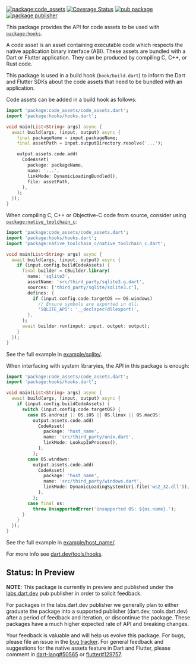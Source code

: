 [![package:code_assets](https://github.com/dart-lang/native/actions/workflows/native.yaml/badge.svg)](https://github.com/dart-lang/native/actions/workflows/native.yaml)
[![Coverage Status](https://coveralls.io/repos/github/dart-lang/native/badge.svg?branch=main)](https://coveralls.io/github/dart-lang/native?branch=main)
[![pub package](https://img.shields.io/pub/v/code_assets.svg)](https://pub.dev/packages/code_assets)
[![package publisher](https://img.shields.io/pub/publisher/code_assets.svg)](https://pub.dev/packages/code_assets/publisher)

This package provides the API for code assets to be used with
[`package:hooks`](https://pub.dev/packages/hooks).

A code asset is an asset containing executable code which respects the native
application binary interface (ABI). These assets are bundled with a Dart or
Flutter application. They can be produced by compiling C, C++, or Rust code.

This package is used in a build hook (`hook/build.dart`) to inform the Dart
and Flutter SDKs about the code assets that need to be bundled with an
application.

Code assets can be added in a build hook as follows:

<!-- file://./example/api/code_assets_snippet.dart -->
```dart
import 'package:code_assets/code_assets.dart';
import 'package:hooks/hooks.dart';

void main(List<String> args) async {
  await build(args, (input, output) async {
    final packageName = input.packageName;
    final assetPath = input.outputDirectory.resolve('...');

    output.assets.code.add(
      CodeAsset(
        package: packageName,
        name: '...',
        linkMode: DynamicLoadingBundled(),
        file: assetPath,
      ),
    );
  });
}
```

When compiling C, C++ or Objective-C code from source, consider using
[`package:native_toolchain_c`](https://pub.dev/packages/native_toolchain_c):

<!-- file://./example/sqlite/hook/build.dart -->
```dart
import 'package:code_assets/code_assets.dart';
import 'package:hooks/hooks.dart';
import 'package:native_toolchain_c/native_toolchain_c.dart';

void main(List<String> args) async {
  await build(args, (input, output) async {
    if (input.config.buildCodeAssets) {
      final builder = CBuilder.library(
        name: 'sqlite3',
        assetName: 'src/third_party/sqlite3.g.dart',
        sources: ['third_party/sqlite/sqlite3.c'],
        defines: {
          if (input.config.code.targetOS == OS.windows)
            // Ensure symbols are exported in dll.
            'SQLITE_API': '__declspec(dllexport)',
        },
      );
      await builder.run(input: input, output: output);
    }
  });
}
```

See the full example in [example/sqlite/](example/sqlite/).

When interfacing with system libraryies, the API in this package is enough:

<!-- file://./example/host_name/hook/build.dart -->
```dart
import 'package:code_assets/code_assets.dart';
import 'package:hooks/hooks.dart';

void main(List<String> args) async {
  await build(args, (input, output) async {
    if (input.config.buildCodeAssets) {
      switch (input.config.code.targetOS) {
        case OS.android || OS.iOS || OS.linux || OS.macOS:
          output.assets.code.add(
            CodeAsset(
              package: 'host_name',
              name: 'src/third_party/unix.dart',
              linkMode: LookupInProcess(),
            ),
          );
        case OS.windows:
          output.assets.code.add(
            CodeAsset(
              package: 'host_name',
              name: 'src/third_party/windows.dart',
              linkMode: DynamicLoadingSystem(Uri.file('ws2_32.dll')),
            ),
          );
        case final os:
          throw UnsupportedError('Unsupported OS: ${os.name}.');
      }
    }
  });
}
```

See the full example in [example/host_name/](example/host_name/).

For more info see [dart.dev/tools/hooks](https://dart.dev/tools/hooks).

## Status: In Preview

**NOTE**: This package is currently in preview and published under the
[labs.dart.dev](https://dart.dev/dart-team-packages) pub publisher in order to
solicit feedback. 

For packages in the labs.dart.dev publisher we generally plan to either graduate
the package into a supported publisher (dart.dev, tools.dart.dev) after a period
of feedback and iteration, or discontinue the package. These packages have a
much higher expected rate of API and breaking changes.

Your feedback is valuable and will help us evolve this package. 
For bugs, please file an issue in the 
[bug tracker](https://github.com/dart-lang/native/issues).
For general feedback and suggestions for the native assets feature in Dart and
Flutter, please comment in [dart-lang#50565] or [flutter#129757].

[dart-lang#50565]: https://github.com/dart-lang/sdk/issues/50565
[flutter#129757]: https://github.com/flutter/flutter/issues/129757

